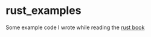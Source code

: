 # rust_examples
Some example code I wrote while reading the [rust book](https://doc.rust-lang.org/stable/book/)
